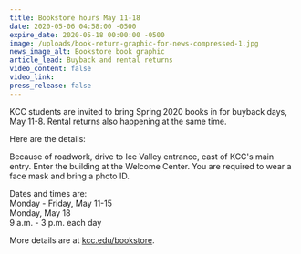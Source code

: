 ```yaml
---
title: Bookstore hours May 11-18
date: 2020-05-06 04:58:00 -0500
expire_date: 2020-05-18 00:00:00 -0500
image: /uploads/book-return-graphic-for-news-compressed-1.jpg
news_image_alt: Bookstore book graphic
article_lead: Buyback and rental returns
video_content: false
video_link:
press_release: false
---
```


KCC students are invited to bring Spring 2020 books in for buyback days, May 11-8. Rental returns also happening at the same time.

Here are the details:

Because of roadwork, drive to Ice Valley entrance, east of KCC's main entry. Enter the building at the Welcome Center. You are required to wear a face mask and bring a photo ID.

Dates and times are:<br>Monday - Friday, May 11-15<br>Monday, May 18<br>9 a.m. - 3 p.m. each day

More details are at&nbsp;[kcc.edu/bookstore](http://www.kcc.edu/bookstore).

&nbsp;
